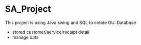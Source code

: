 # SA_Project
This project is using Java swing and SQL to create GUI Database
  - stored customer/service/receipt detail
  - manage data
